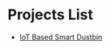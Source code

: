 <h1>Projects List</h1>
<ul>
  <li><a href="https://github.com/aquib12377/Arduino_Codes/tree/master/Projects/IoT%20Based%20Smart%20Dustbin">IoT Based Smart Dustbin</a></li>
</ul>  
